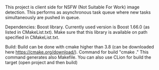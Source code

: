 This project is client side for NSFW (Not Suitable For Work) image detection. This performs as asynchronous
task queue where new tasks simultaneously are pushed in queue.

Dependencies:
Boost library. Currently used version is Boost 1.66.0 (as listed in CMakeList.txt). Make sure that this
library is available on path specified in CMakeList.txt.

Build:
Build can be done with cmake higher than 3.8 (can be downloaded here https://cmake.org/download/). Command for build
"cmake ."
This command generates also Makefile.
You can also use CLion for build the target (open project and then build)